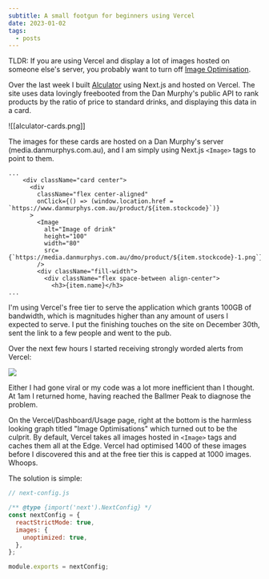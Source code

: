 ```yaml
---
subtitle: A small footgun for beginners using Vercel
date: 2023-01-02
tags:
  - posts
---
```

TLDR: If you are using Vercel and display a lot of images hosted on someone else's server, you probably want to turn off [Image Optimisation](https://vercel.com/docs/concepts/image-optimization).

Over the last week I built [Alculator](https://alculator.zachmanson.com) using Next.js and hosted on Vercel. The site uses data lovingly freebooted from the Dan Murphy's public API to rank products by the ratio of price to standard drinks, and displaying this data in a card.

![[alculator-cards.png]]

The images for these cards are hosted on a Dan Murphy's server (media.danmurphys.com.au), and I am simply using Next.js `<Image>` tags to point to them.

```tsx
...
    <div className="card center">
      <div
        className="flex center-aligned"
        onClick={() => (window.location.href = `https://www.danmurphys.com.au/product/${item.stockcode}`)}
      >
        <Image
          alt="Image of drink"
          height="100"
          width="80"
          src={`https://media.danmurphys.com.au/dmo/product/${item.stockcode}-1.png`}
        />
        <div className="fill-width">
          <div className="flex space-between align-center">
            <h3>{item.name}</h3>
...
```

I'm using Vercel's free tier to serve the application which grants 100GB of bandwidth, which is magnitudes higher than any amount of users I expected to serve. I put the finishing touches on the site on December 30th, sent the link to a few people and went to the pub.

Over the next few hours I started receiving strongly worded alerts from Vercel:

![](vercel-warnings.png)

Either I had gone viral or my code was a lot more inefficient than I thought. At 1am I returned home, having reached the Ballmer Peak to diagnose the problem.

On the Vercel/Dashboard/Usage page, right at the bottom is the harmless looking graph titled "Image Optimisations" which turned out to be the culprit. By default, Vercel takes all images hosted in `<Image>` tags and caches them all at the Edge. Vercel had optimised 1400 of these images before I discovered this and at the free tier this is capped at 1000 images. Whoops.

The solution is simple:

```js
// next-config.js

/** @type {import('next').NextConfig} */
const nextConfig = {
  reactStrictMode: true,
  images: {
    unoptimized: true,
  },
};

module.exports = nextConfig;
```
